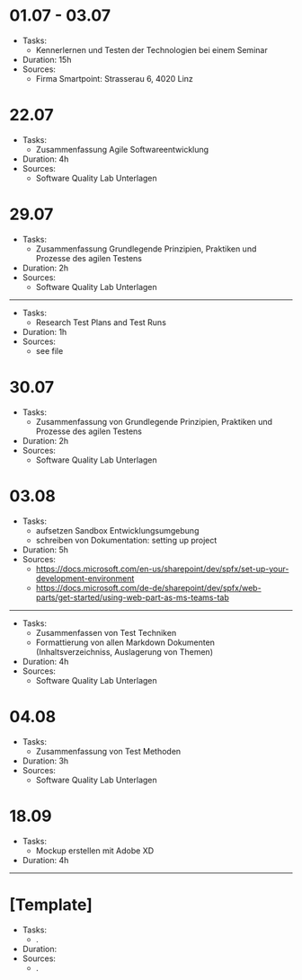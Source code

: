 # 01.07 - 03.07
* Tasks:
  * Kennerlernen und Testen der Technologien bei einem Seminar
* Duration: 15h
* Sources:
  * Firma Smartpoint: Strasserau 6, 4020 Linz

# 22.07
* Tasks:
  * Zusammenfassung Agile Softwareentwicklung
* Duration: 4h
* Sources:
  * Software Quality Lab Unterlagen 

# 29.07
* Tasks:
  * Zusammenfassung Grundlegende Prinzipien, Praktiken und Prozesse des agilen Testens
* Duration: 2h
* Sources:
  * Software Quality Lab Unterlagen
  
---

* Tasks:
  * Research Test Plans and Test Runs
* Duration: 1h
* Sources:
  * see file

# 30.07
* Tasks:
  * Zusammenfassung von Grundlegende Prinzipien, Praktiken und Prozesse des agilen Testens
* Duration: 2h
* Sources:
  * Software Quality Lab Unterlagen 
  
# 03.08
* Tasks: 
  * aufsetzen Sandbox Entwicklungsumgebung
  * schreiben von Dokumentation: setting up project
* Duration: 5h
* Sources: 
  * https://docs.microsoft.com/en-us/sharepoint/dev/spfx/set-up-your-development-environment
  * https://docs.microsoft.com/de-de/sharepoint/dev/spfx/web-parts/get-started/using-web-part-as-ms-teams-tab

---

* Tasks: 
  * Zusammenfassen von Test Techniken
  * Formattierung von allen Markdown Dokumenten (Inhaltsverzeichniss, Auslagerung von Themen)
* Duration: 4h
* Sources: 
  * Software Quality Lab Unterlagen 

# 04.08
* Tasks:
  * Zusammenfassung von Test Methoden
* Duration: 3h
* Sources:
  * Software Quality Lab Unterlagen
  
# 18.09
* Tasks:
  * Mockup erstellen mit Adobe XD
* Duration: 4h
---

# [Template]
* Tasks:
  * . 
* Duration:
* Sources:
  * .
